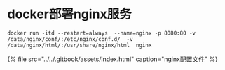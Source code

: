 # docker部署nginx服务

```text
docker run -itd --restart=always  --name=nginx -p 8080:80 -v /data/nginx/conf/:/etc/nginx/conf.d/  -v /data/nginx/html/:/usr/share/nginx/html  nginx
```

{% file src="../../.gitbook/assets/index.html" caption="nginx配置文件" %}

